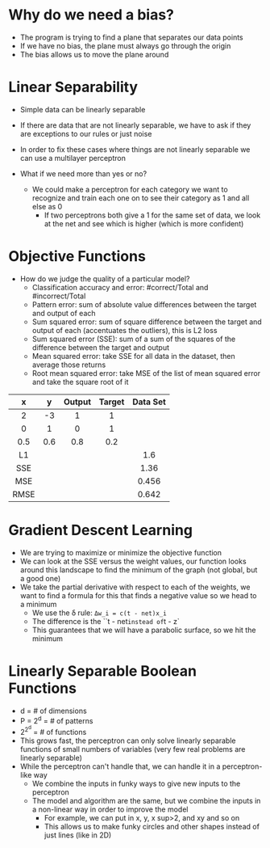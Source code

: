 # Why do we need a bias?

- The program is trying to find a plane that separates our data points
- If we have no bias, the plane must always go through the origin
- The bias allows us to move the plane around

# Linear Separability

- Simple data can be linearly separable
- If there are data that are not linearly separable, we have to ask if they are exceptions to our rules or just noise
- In order to fix these cases where things are not linearly separable we can use a multilayer perceptron

- What if we need more than yes or no?
    - We could make a perceptron for each category we want to recognize and train each one on to see their category as 1 and all else as 0
        - If two perceptrons both give a 1 for the same set of data, we look at the net and see which is higher (which is more confident)

# Objective Functions

- How do we judge the quality of a particular model?
    - Classification accuracy and error: #correct/Total and #incorrect/Total
    - Pattern error: sum of absolute value differences between the target and output of each 
    - Sum squared error: sum of square difference between the target and output of each (accentuates the outliers), this is L2 loss
    - Sum squared error (SSE): sum of a sum of the squares of the difference between the target and output
    - Mean squared error: take SSE for all data in the dataset, then average those returns
    - Root mean squared error: take MSE of the list of mean squared error and take the square root of it


|   x   |   y   | Output | Target | Data Set |
| :---: | :---: | :----: | :----: | :------: |
|   2   |  -3   |  1     |   1    |          |
|   0   |  1    |   0    |   1    |          |
|  0.5  | 0.6   |  0.8   |  0.2   |          |
|  L1   |       |        |        |    1.6   |
|  SSE  |       |        |        |   1.36   |
|  MSE  |       |        |        |  0.456   |
| RMSE  |       |        |        |  0.642   |

# Gradient Descent Learning

- We are trying to maximize or minimize the objective function
- We can look at the SSE versus the weight values, our function looks around this landscape to find the minimum of the graph (not global, but a good one)
- We take the partial derivative with respect to each of the weights, we want to find a formula for this that finds a negative value so we head to a minimum
    - We use the δ rule: `Δw_i = c(t - net)x_i`
    - The difference is the ``t - net` instead of `t - z`
    - This guarantees that we will have a parabolic surface, so we hit the minimum

# Linearly Separable Boolean Functions

- d = # of dimensions
- P = 2<sup>d</sup> = # of patterns
- 2<sup>2<sup>d</sup></sup> = # of functions
- This grows fast, the perceptron can only solve linearly separable functions of small numbers of variables (very few real problems are linearly separable)
- While the perceptron can't handle that, we can handle it in a perceptron-like way
    - We combine the inputs in funky ways to give new inputs to the perceptron
    - The model and algorithm are the same, but we combine the inputs in a non-linear way in order to improve the model
        - For example, we can put in x, y, x sup>2</sup>, and xy and so on
        - This allows us to make funky circles and other shapes instead of just lines (like in 2D)
